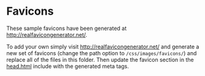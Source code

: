 # Favicons

These sample favicons have been generated at http://realfavicongenerator.net/.

To add your own simply visit http://realfavicongenerator.net/ and
generate a new set of favicons (change the path option to `/css/images/favicons/`)
and replace all of the files in this folder. Then update the favicon section in
the [head.html](../_includes/head.html) include with the generated meta tags.
